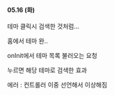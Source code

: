 #### 05.16 (화)



테마 클릭시 검색한 것처럼...



홈에서 테마 완..

onInit에서 테마 목록 불러오는 요청

누르면 해당 테마로 검색한 효과



에러 : 컨트롤러 이중 선언해서 이상해짐
